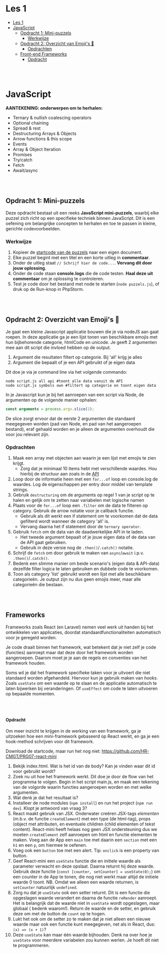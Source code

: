 # Les 1

- [Les 1](#les-1)
- [JavaScript](#javascript)
    - [Opdracht 1: Mini-puzzels](#opdracht-1-mini-puzzels)
        - [Werkwijze](#werkwijze)
    - [Opdracht 2: Overzicht van Emoji's 🤯](#opdracht-2-overzicht-van-emojis-)
        - [Opdrachten](#opdrachten)
    - [Front-end Frameworks](#front-end-frameworks)
        - [Opdracht](#opdracht)

<br><br>

# JavaScript

**AANTEKENING: onderwerpen om te herhalen:**

- Ternary & nullish coalescing operators
- Optional chaining
- Spread & rest
- Destructuring Arrays & Objects
- Arrow functions & this scope
- Events
- Array & Object Iteration
- Promises
- Try/catch
- Fetch
- Await/async

<br><br>

## Opdracht 1: Mini-puzzels

Deze opdracht bestaat uit een reeks **JavaScript mini-puzzels**, waarbij elke puzzel zich richt op een specifieke
techniek binnen JavaScript. Dit is een oefening om belangrijke concepten te herhalen en toe te passen in kleine,
gerichte codevoorbeelden.

### Werkwijze

1. Kopieer de [startcode van de puzzels](../startcode/les1/puzzels.js) naar een eigen document.
2. Elke puzzel begint met een titel en een korte uitleg in **commentaar**.
3. Onder de uitleg staat `// Schrijf hier de code...`. **Vervang dit door jouw oplossing.**
4. Onder de code staan **console.logs** die de code testen. **Haal deze uit commentaar** om je oplossing te controleren.
5. Test je code door het bestand met node te starten (`node puzzels.js`), of druk op de Run-knop in PhpStorm.

<br><br>

## Opdracht 2: Overzicht van Emoji's 🤯

Je gaat een kleine Javascript applicatie bouwen die je via nodeJS aan
gaat roepen. In deze applicatie ga je een lijst tonen van beschikbare emojis met
hun bijbehorende categorie, htmlCode en unicode. Je geeft 2 argumenten mee
aan dit script die invloed hebben op de output.

1. Argument die resultaten filtert op categorie. Bij 'all' krijg je alles
2. Argument die bepaalt of je een API gebruikt of je eigen data

Dit doe je via je command line via het volgende commando:

```shell
node script.js all api #toont alle data vanuit de API
node script.js symbols own #filtert op categorie en toont eigen data
```

In je Javascript kun je bij het aanroepen van een script via Node,
de argumenten op de volgende manier ophalen:

```javascript
const arguments = process.argv.slice(2);
```

De slice zorgt ervoor dat de eerste 2 argumenten die standaard
meegegeven worden (pad van Node, en pad van het aangeroepen bestand),
eraf gehaald worden en je alleen de argumenten overhoudt die voor jou
relevant zijn.

### Opdrachten

1. Maak een array met objecten aan waarin je een lijst met emojis te zien krijgt.
    * Zorg dat je minimaal 10 items hebt met verschillende waardes. Hou hierbij de structuur aan zoals in
      de [API](https://emojihub.yurace.pro/api/all)
2. Loop door de informatie heen met een `for...of` loop en console.log de waardes. Log de eigenschappen
   per entry door middel van template strings.
3. Gebruik `destructuring` om de arguments op regel 1 van je script op te halen en gelijk om te zetten naar variabelen
   met logische namen
4. Plaats voor de `for...of` loop een `.filter` om de data te filteren op category. Gebruik de arrow notatie voor je
   callback functie.
    * Gebruik als dit werkt een if statement om te voorkomen dat de data gefilterd wordt wanneer de category 'all' is.
    * Vervang daarna het if statement door de `ternary operator`.
5. Gebruik `fetch` om de data van de daadwerkelijke API in te laden.
    * Het tweede argument bepaalt of je jouw eigen data of de data van de API gaat gebruiken.
    * Gebruik in deze versie nog de `.then()`/`.catch()` notatie.
6. Schrijf de `fetch` om door gebruik te maken van `async`/`await` i.p.v. `.then()`/`.catch()`.
7. Bedenk een slimme manier om beide scenario's (eigen data & API-data) dezelfde filter logica
   te laten gebruiken en dubbele code te voorkomen.
8. Toon als category 'list' gebruikt wordt een lijst met alle beschikbare categorieën. Je output zijn nu dus geen emojis
   meer,
   maar alle categorieën die bestaan.

<br><br>

## Frameworks

Frameworks zoals React (en Laravel) nemen veel werk uit handen bij het ontwikkelen van applicaties, doordat
standaardfunctionaliteiten automatisch voor je geregeld worden.

Je code draait binnen het framework, wat betekent dat je niet zelf je code (functies) aanroept maar dat deze
door het framework worden aangeroepen. Daarom moet je je aan de regels en conventies van het framework houden.

Soms wil je dat het framework specifieke taken voor je uitvoert die niet standaard worden afgehandeld. Hiervoor kun je
gebruik maken van *hooks*. Zoals `useState` om een waarde op te slaan en de applicatie automatisch te laten bijwerken
bij veranderingen. Of `useEffect` om code te laten uitvoeren op bepaalde momenten.

<br><br>

#### Opdracht

Om meer inzicht te krijgen in de werking van een framework, ga je uitzoeken hoe een mini-framework gebaseerd op React
werkt, en ga je een hook-method schrijven voor dit framework.

Download de startcode, maar run het nog niet: https://github.com/HR-CMGT/PRG07-react-mini

1. Bekijk index.html. Wat is het id van de body? Kan je vinden waar dit id voor gebruikt wordt?
2. Zoek nu uit hoe het framework werkt. Dit doe je door de flow van het programma te volgen. Begin in het script
   main.js, en maak een tekening van de volgorde waarin functies aangeroepen worden en met welke argumenten.
3. Wat denk je dat het resultaat is?
4. Installeer de node modules (`npm install`) en run het project (`npm run dev`). Klopt je antwoord van vraag 3?
5. React maakt gebruik van JSX. Onderwater creëren JSX-tags *elementen* (m.b.v. de functie `createElement`) met een
   type (de html-tag), props (object met attributen, en eventuele children (child elementen of tekst content).
   React-mini heeft helaas nog geen JSX ondersteuning dus we moeten
   `createElement` zelf aanroepen om html en functie elementen te maken. Voeg aan de App een `main` toe met daarin een
   `section` met een `h1` en een `p`, om hiermee te oefenen.
6. Voeg ook een `button` toe met een alert. Tip: `onclick` is een property van button.
7. Geef React-mini een `useState` functie die en initiele waarde als parameter verwacht en deze opslaat. Daarna returnt
   hij deze waarde. Gebruik deze functie (`const [counter, setCounter] = useState(0);`) om een counter in de App te
   tonen, die nog niet werkt maar altijd de initiele waarde 0 toont. NB. Omdat we alleen een waarde returnen, is
   `setCounter` natuurlijk `undefined`.
8. Zorg nu dat je `useState` ook een setter returnt. Dit is een functie die opgeslagen waarde verandert en daarna de
   functie `reRender` aanroept. Het is belangrijk dat de waarde niet in `useState` wordt opgeslagen, maar globaal (
   bedenk waarom!). Return de waarde en de setter, en gebruik deze om met de button de `count` op te hogen.
9. Lukt het ook om de setter zo te maken dat je niet alleen een nieuwe waarde maar ook een functie kunt meegegeven, net
   als in React, dus: `(x) => (x + 1)`?
10. Deze `useState` kan maar één waarde bijhouden. Denk na over hoe je `useState` voor meerdere variabelen zou kunnen
    werlen. Je hoeft dit niet te programmeren.


